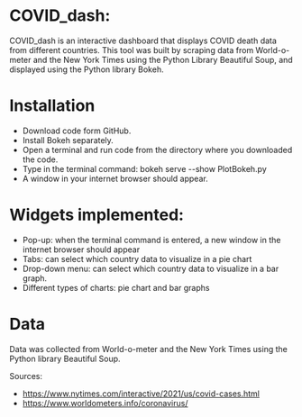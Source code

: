 # COVID_dash:
COVID_dash is an interactive dashboard that displays COVID death data from different countries. This tool was built by scraping data from World-o-meter and the New York Times using the Python Library Beautiful Soup, and displayed using the Python library Bokeh. 

# Installation
* Download code form GitHub.
* Install Bokeh separately.
* Open a terminal and run code from the directory where you downloaded the code.
* Type in the terminal command: bokeh serve --show PlotBokeh.py
* A window in your internet browser should appear. 

# Widgets implemented:
* Pop-up: when the terminal command is entered, a new window in the internet browser should appear
* Tabs: can select which country data to visualize in a pie chart
* Drop-down menu: can select which country data to visualize in a bar graph.
* Different types of charts: pie chart and bar graphs

# Data
Data was collected from World-o-meter and the New York Times using the Python library Beautiful Soup.

Sources: 
* https://www.nytimes.com/interactive/2021/us/covid-cases.html
* https://www.worldometers.info/coronavirus/




